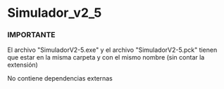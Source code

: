 # Simulador_v2_5


### IMPORTANTE

El archivo "SimuladorV2-5.exe" y el archivo "SimuladorV2-5.pck" tienen que estar en la misma carpeta y con el mismo nombre (sin contar la extensión)

No contiene dependencias externas
